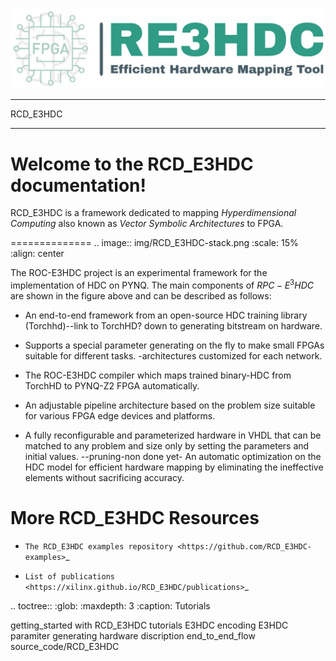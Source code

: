 ![logo](../figures/logo.jpg)
****
RCD_E3HDC
****

Welcome to the RCD_E3HDC documentation!
=====================================

RCD_E3HDC is a framework dedicated to mapping *Hyperdimensional Computing* also known as *Vector Symbolic Architectures* to FPGA.

==============
.. image:: img/RCD_E3HDC-stack.png
   :scale: 15%
   :align: center
   
The ROC-E3HDC project is an experimental framework for the implementation of HDC on PYNQ. The main components of $RPC-E^3HDC$ are shown in the figure above and can be described as follows:
- An end-to-end framework from an open-source HDC training library (Torchhd)--link to TorchHD? down to generating bitstream on hardware.
- Supports a special parameter generating on the fly to make small FPGAs suitable for different tasks.
-architectures customized for each network.

- The ROC-E3HDC compiler which maps trained binary-HDC from TorchHD to PYNQ-Z2 FPGA automatically.  
- An adjustable pipeline architecture based on the problem size suitable for various FPGA edge devices and platforms.
- A fully reconfigurable and parameterized hardware in VHDL that can be matched to any problem and size only by setting the parameters and initial values.
--pruning-non done yet- An automatic optimization on the HDC model for efficient hardware mapping by eliminating the ineffective elements without sacrificing accuracy.
 
More RCD_E3HDC Resources
===================

* `The RCD_E3HDC examples repository <https://github.com/RCD_E3HDC-examples>`_

* `List of publications <https://xilinx.github.io/RCD_E3HDC/publications>`_
 
 
.. toctree::
   :glob:
   :maxdepth: 3
   :caption: Tutorials

   getting_started with RCD_E3HDC
   tutorials
   E3HDC encoding
   E3HDC paramiter generating
   hardware discription
   end_to_end_flow
   source_code/RCD_E3HDC
